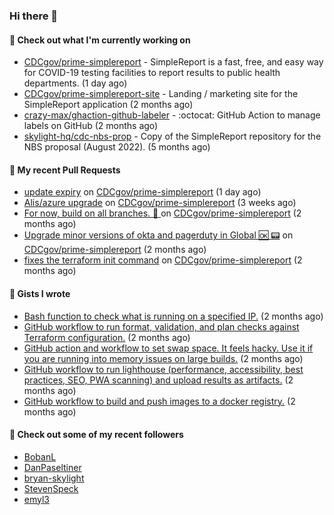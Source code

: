 ### Hi there 👋

#### 🚀 Check out what I'm currently working on

- [CDCgov/prime-simplereport](https://github.com/CDCgov/prime-simplereport) - SimpleReport is a fast, free, and easy way for COVID-19 testing facilities to report results to public health departments. (1 day ago)
- [CDCgov/prime-simplereport-site](https://github.com/CDCgov/prime-simplereport-site) - Landing / marketing site for the SimpleReport application (2 months ago)
- [crazy-max/ghaction-github-labeler](https://github.com/crazy-max/ghaction-github-labeler) - :octocat: GitHub Action to manage labels on GitHub (2 months ago)
- [skylight-hq/cdc-nbs-prop](https://github.com/skylight-hq/cdc-nbs-prop) - Copy of the SimpleReport repository for the NBS proposal (August 2022). (5 months ago)

#### 🔨 My recent Pull Requests

- [update expiry](https://github.com/CDCgov/prime-simplereport/pull/4934) on [CDCgov/prime-simplereport](https://github.com/CDCgov/prime-simplereport) (1 day ago)
- [Alis/azure upgrade](https://github.com/CDCgov/prime-simplereport/pull/4840) on [CDCgov/prime-simplereport](https://github.com/CDCgov/prime-simplereport) (3 weeks ago)
- [For now, build on all branches. :construction: ](https://github.com/CDCgov/prime-simplereport/pull/4641) on [CDCgov/prime-simplereport](https://github.com/CDCgov/prime-simplereport) (2 months ago)
- [Upgrade minor versions of okta and pagerduty in Global :ok: :pager:](https://github.com/CDCgov/prime-simplereport/pull/4614) on [CDCgov/prime-simplereport](https://github.com/CDCgov/prime-simplereport) (2 months ago)
- [fixes the terraform init command](https://github.com/CDCgov/prime-simplereport/pull/4598) on [CDCgov/prime-simplereport](https://github.com/CDCgov/prime-simplereport) (2 months ago)

#### 📓 Gists I wrote

- [Bash function to check what is running on a specified IP.](https://gist.github.com/ce30489841fdedc021675981308a399e) (2 months ago)
- [GitHub workflow to run format, validation, and plan checks against Terraform configuration.](https://gist.github.com/0295eabded9fd7994e0e04b86accdc41) (2 months ago)
- [GitHub action and workflow to set swap space. It feels hacky. Use it if you are running into memory issues on large builds.](https://gist.github.com/1c13dca8dc96ed4947f016aae19aacff) (2 months ago)
- [GitHub workflow to run lighthouse (performance, accessibility, best practices, SEO, PWA scanning) and upload results as artifacts.](https://gist.github.com/60fe04c78d86f2bfb5bbf02484826ebe) (2 months ago)
- [GitHub workflow to build and push images to a docker registry.](https://gist.github.com/7845bd98166fd71f05bf829631b23ba7) (2 months ago)

#### 👯 Check out some of my recent followers

- [BobanL](https://github.com/BobanL)
- [DanPaseltiner](https://github.com/DanPaseltiner)
- [bryan-skylight](https://github.com/bryan-skylight)
- [StevenSpeck](https://github.com/StevenSpeck)
- [emyl3](https://github.com/emyl3)
